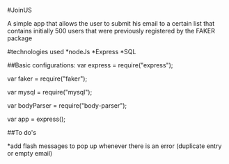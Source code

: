 #JoinUS

A simple app that allows the user to submit his email to a certain list that 
contains initially 500 users that were previously registered by the FAKER package

#technologies used
*nodeJs
*Express
*SQL

##Basic configurations:
var express = require("express");

var faker = require("faker");

var mysql = require("mysql");

var bodyParser = require("body-parser");

var app = express();


##To do's

*add flash messages to pop up whenever there is an error (duplicate entry or empty email)










